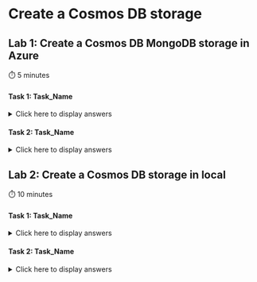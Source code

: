 # Create a Cosmos DB storage

## Lab 1: Create a Cosmos DB MongoDB storage in Azure

:stopwatch: 5 minutes

#### Task 1: Task_Name

<details>
<summary>Click here to display answers</summary>

1. Go to [Azure Portal](https://portal.azure.com)

1. Click **Create a resource**

1. Search **Azure Cosmos DB**

1. In the **Azure Cosmos DB**, click **Create**

1. Click **Try Cosmos DB for free**

1. Under **SQL**, click **Create**

1. Click **Open in Azure Portal**

</details>

#### Task 2: Task_Name

<details>
<summary>Click here to display answers</summary>

1. Step 1

1. Step 2

</details>

## Lab 2: Create a Cosmos DB storage in local

:stopwatch: 10 minutes

#### Task 1: Task_Name

<details>
<summary>Click here to display answers</summary>

1. Step 1

1. Step 2

</details>

#### Task 2: Task_Name

<details>
<summary>Click here to display answers</summary>

1. Step 1

1. Step 2

</details>